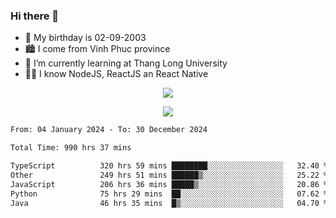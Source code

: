 ### Hi there 👋
- 🎂 My birthday is 02-09-2003
- 🏙️ I come from Vinh Phuc province
- 🌱 I’m currently learning at Thang Long University
- 🧑‍💻 I know NodeJS, ReactJS an React Native
<p align="center"><img src="https://github-readme-stats.vercel.app/api?username=tmquang0209&show_icons=true&theme=gradient"></p>
<p align="center"><img src="https://github-readme-stats.vercel.app/api/top-langs/?username=tmquang0209&hide=scss,css&langs_count=10"></p>
<!--START_SECTION:waka-->

```txt
From: 04 January 2024 - To: 30 December 2024

Total Time: 990 hrs 37 mins

TypeScript          320 hrs 59 mins ████████░░░░░░░░░░░░░░░░░   32.40 %
Other               249 hrs 51 mins ██████▒░░░░░░░░░░░░░░░░░░   25.22 %
JavaScript          206 hrs 36 mins █████▒░░░░░░░░░░░░░░░░░░░   20.86 %
Python              75 hrs 29 mins  ██░░░░░░░░░░░░░░░░░░░░░░░   07.62 %
Java                46 hrs 35 mins  █▒░░░░░░░░░░░░░░░░░░░░░░░   04.70 %
```

<!--END_SECTION:waka-->
